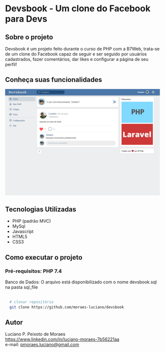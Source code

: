 # Devsbook - Um clone do Facebook para Devs

## Sobre o projeto

Devsbook é um projeto feito durante o curso de PHP com a B7Web, trata-se de um clone do Facebook capaz de seguir e ser seguido por usuários cadastrados, fazer comentários, dar likes e configurar a página de seu perfil!


## Conheça suas funcionalidades

![alt text](https://github.com/moraes-luciano/assets/blob/main/interacaoComOutrosUsuarios.png)


## Tecnologias Utilizadas
- PHP (padrão MVC)
- MySql
- Javascript
- HTML5
- CSS3


## Como executar o projeto

### Pré-requisitos: PHP 7.4

Banco de Dados: O arquivo está disponibilizado com o nome devsbook.sql na pasta sql_file

```bash

  # clonar repositório
  git clone https://github.com/moraes-luciano/devsbook

```
## Autor

  Luciano P. Peixoto de Moraes
  \
  https://www.linkedin.com/in/luciano-moraes-7b56221aa
  \
  e-mail: pmoraes.luciano@gmail.com
  

